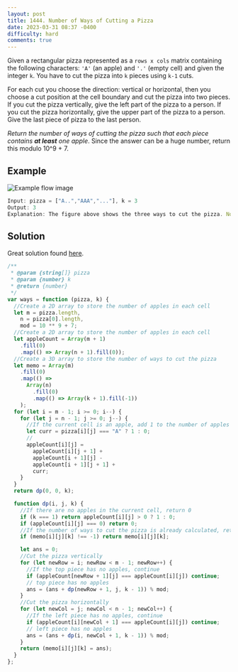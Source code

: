 ```yaml
---
layout: post
title: 1444. Number of Ways of Cutting a Pizza
date: 2023-03-31 08:37 -0400
difficulty: hard
comments: true
---
```


Given a rectangular pizza represented as a `rows x cols` matrix containing the following characters: `'A'` (an apple) and `'.'` (empty cell) and given the integer `k`. You have to cut the pizza into `k` pieces using `k-1` cuts.

For each cut you choose the direction: vertical or horizontal, then you choose a cut position at the cell boundary and cut the pizza into two pieces. If you cut the pizza vertically, give the left part of the pizza to a person. If you cut the pizza horizontally, give the upper part of the pizza to a person. Give the last piece of pizza to the last person.

_Return the number of ways of cutting the pizza such that each piece contains **at least** one apple_. Since the answer can be a huge number, return this modulo 10^9 + 7.

## Example

<img src="{{ site.baseurl }}/assets/images/mar-31.png" alt="Example flow image" />

```javascript
Input: pizza = ["A..","AAA","..."], k = 3
Output: 3
Explanation: The figure above shows the three ways to cut the pizza. Note that pieces must contain at least one apple.
```

## Solution

Great solution found [here](https://leetcode.com/problems/number-of-ways-of-cutting-a-pizza/solutions/3360878/simple-javascript-solution/?orderBy=most_votes&languageTags=javascript).

```javascript
/**
 * @param {string[]} pizza
 * @param {number} k
 * @return {number}
 */
var ways = function (pizza, k) {
  //Create a 2D array to store the number of apples in each cell
  let m = pizza.length,
    n = pizza[0].length,
    mod = 10 ** 9 + 7;
  //Create a 2D array to store the number of apples in each cell
  let appleCount = Array(m + 1)
    .fill(0)
    .map(() => Array(n + 1).fill(0));
  //Create a 3D array to store the number of ways to cut the pizza
  let memo = Array(m)
    .fill(0)
    .map(() =>
      Array(n)
        .fill(0)
        .map(() => Array(k + 1).fill(-1))
    );
  for (let i = m - 1; i >= 0; i--) {
    for (let j = n - 1; j >= 0; j--) {
      //If the current cell is an apple, add 1 to the number of apples in the cell
      let curr = pizza[i][j] === "A" ? 1 : 0;
      //
      appleCount[i][j] =
        appleCount[i][j + 1] +
        appleCount[i + 1][j] -
        appleCount[i + 1][j + 1] +
        curr;
    }
  }
  return dp(0, 0, k);

  function dp(i, j, k) {
    //If there are no apples in the current cell, return 0
    if (k === 1) return appleCount[i][j] > 0 ? 1 : 0;
    if (appleCount[i][j] === 0) return 0;
    //If the number of ways to cut the pizza is already calculated, return the value
    if (memo[i][j][k] !== -1) return memo[i][j][k];

    let ans = 0;
    //Cut the pizza vertically
    for (let newRow = i; newRow < m - 1; newRow++) {
      //If the top piece has no apples, continue
      if (appleCount[newRow + 1][j] === appleCount[i][j]) continue;
      // top piece has no apples
      ans = (ans + dp(newRow + 1, j, k - 1)) % mod;
    }
    //Cut the pizza horizontally
    for (let newCol = j; newCol < n - 1; newCol++) {
      //If the left piece has no apples, continue
      if (appleCount[i][newCol + 1] === appleCount[i][j]) continue;
      // left piece has no apples
      ans = (ans + dp(i, newCol + 1, k - 1)) % mod;
    }
    return (memo[i][j][k] = ans);
  }
};
```
